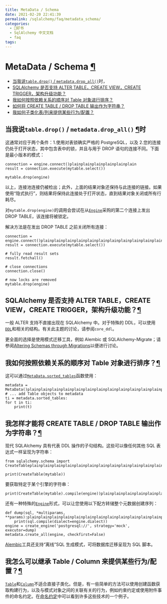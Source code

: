```yaml
---
title: MetaData / Schema
date: 2021-02-20 22:41:39
permalink: /sqlalchemy/faq/metadata_schema/
categories:
  - 📖好书
  - SqlAlchemy 中文文档
  - faq
tags:
---
```

MetaData / Schema [¶](#metadata-schema "Permalink to this headline")
====================================================================

-   [当我说`table.drop()` /
    `metadata.drop_all()`](#my-program-is-hanging-when-i-say-table-drop-metadata-drop-all)时，
-   [SQLAlchemy 是否支持 ALTER TABLE，CREATE VIEW，CREATE
    TRIGGER，架构升级功能？](#does-sqlalchemy-support-alter-table-create-view-create-trigger-schema-upgrade-functionality)
-   [我如何按照依赖关系的顺序对 Table 对象进行排序？](#how-can-i-sort-table-objects-in-order-of-their-dependency)
-   [如何将 CREATE TABLE / DROP
    TABLE 输出作为字符串？](#how-can-i-get-the-create-table-drop-table-output-as-a-string)
-   [我如何子类化表/列来提供某些行为/配置？](#how-can-i-subclass-table-column-to-provide-certain-behaviors-configurations)

当我说`table.drop()` / `metadata.drop_all()` [¶](#my-program-is-hanging-when-i-say-table-drop-metadata-drop-all "Permalink to this headline")时
-----------------------------------------------------------------------------------------------------------------------------------------------------------------------------------------

这通常对应于两个条件：1.使用对表锁确实严格的 PostgreSQL，以及 2.您的连接仍处于打开状态，其中包含表中的锁，并且与用于 DROP 语句的连接不同。下面是最小版本的模式：

    connection = engine.connect()plainplainplainplainplainplain
    result = connection.execute(mytable.select())

    mytable.drop(engine)

以上，连接池连接仍被检出；此外，上面的结果对象还保持与此连接的链接。如果使用“隐式执行”，则结果将保持此连接处于打开状态，直到结果对象关闭或所有行耗尽。

对`mytable.drop(engine)`的调用会尝试在从[`Engine`](core_connections.html#sqlalchemy.engine.Engine "sqlalchemy.engine.Engine")采购的第二个连接上发出 DROP
TABLE，该连接将被锁定。

解决方法是在发出 DROP TABLE 之前关闭所有连接：

    connection = engine.connect()plainplainplainplainplainplainplainplainplainplainplainplainplainplainplainplain
    result = connection.execute(mytable.select())

    # fully read result sets
    result.fetchall()

    # close connections
    connection.close()

    # now locks are removed
    mytable.drop(engine)

SQLAlchemy 是否支持 ALTER TABLE，CREATE VIEW，CREATE TRIGGER，架构升级功能？[¶](#does-sqlalchemy-support-alter-table-create-view-create-trigger-schema-upgrade-functionality "Permalink to this headline")
--------------------------------------------------------------------------------------------------------------------------------------------------------------------------------------------------------

一般 ALTER 支持不直接出现在 SQLAlchemy 中。对于特殊的 DDL，可以使用[`DDL`](core_ddl.html#sqlalchemy.schema.DDL "sqlalchemy.schema.DDL")和相关的结构。有关此主题的讨论，请参阅`core_ddl`。

更全面的选择是使用模式迁移工具，例如 Alembic 或 SQLAlchemy-Migrate；请参阅[Altering
Schemas through
Migrations](core_metadata.html#schema-migrations)以便进行讨论。

我如何按照依赖关系的顺序对 Table 对象进行排序？[¶](#how-can-i-sort-table-objects-in-order-of-their-dependency "Permalink to this headline")
-----------------------------------------------------------------------------------------------------------------------------------------

这可以通过[`MetaData.sorted_tables`](core_metadata.html#sqlalchemy.schema.MetaData.sorted_tables "sqlalchemy.schema.MetaData.sorted_tables")函数使用：

    metadata = MetaData()plainplainplainplainplainplainplainplainplainplainplainplainplain
    # ... add Table objects to metadata
    ti = metadata.sorted_tables:
    for t in ti:
        print(t)

我怎样才能将 CREATE TABLE / DROP TABLE 输出作为字符串？[¶](#how-can-i-get-the-create-table-drop-table-output-as-a-string "Permalink to this headline")
----------------------------------------------------------------------------------------------------------------------------------------------------

现代 SQLAlchemy 具有代表 DDL 操作的子句结构。这些可以像任何其他 SQL 表达式一样呈现为字符串：

    from sqlalchemy.schema import CreateTableplainplainplainplainplainplainplainplainplainplainplainplainplainplainplainplainplainplainplain

    print(CreateTable(mytable))

要获取特定于某个引擎的字符串：

    print(CreateTable(mytable).compile(engine))plainplainplainplainplainplainplainplainplainplainplainplainplainplainplainplainplainplainplainplainplainplain

还有一种特殊的[`Engine`](core_connections.html#sqlalchemy.engine.Engine "sqlalchemy.engine.Engine")形式，可以让您使用以下配方转储整个元数据创建序列：

    def dump(sql, *multiparams, **params):plainplainplainplainplainplainplainplainplainplainplainplainplainplainplainplainplainplainplainplainplain
        print(sql.compile(dialect=engine.dialect))
    engine = create_engine('postgresql://', strategy='mock', executor=dump)
    metadata.create_all(engine, checkfirst=False)

[Alembic](https://bitbucket.org/zzzeek/alembic)工具还支持“离线”SQL 生成模式，可将数据库迁移呈现为 SQL 脚本。

我怎么可以继承 Table / Column 来提供某些行为/配置？[¶](#how-can-i-subclass-table-column-to-provide-certain-behaviors-configurations "Permalink to this headline")
---------------------------------------------------------------------------------------------------------------------------------------------------------------

[`Table`](core_metadata.html#sqlalchemy.schema.Table "sqlalchemy.schema.Table")和[`Column`](core_metadata.html#sqlalchemy.schema.Column "sqlalchemy.schema.Column")不适合直接子类化。但是，有一些简单的方法可以使用创建函数获取构建行为，以及与模式对象之间的关联有关的行为，例如约束约定或使用附件事件的命名约定。在[命名约定](http://www.sqlalchemy.org/trac/wiki/UsageRecipes/NamingConventions)中可以看到许多这些技术的一个例子。
